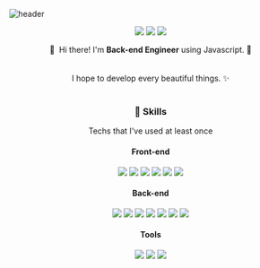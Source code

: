 ![header](https://capsule-render.vercel.app/api?type=waving&color=gradient&height=300&section=header&text=Hyeonjun%20Moon&fontSize=70)

<div align=center>

<p>
  <a href="https://quatohub.github.io/" target="_blank"><img src="https://img.shields.io/badge/Blog-DD0B78?style=flat-square&logo=GitHub%20Sponsors&logoColor=white"/></a>
  <a href="mailto:hyeonjun5256@gmail.com" target="_blank"><img src="https://img.shields.io/badge/hyeonjun5256@gmail.com-EA4335?style=flat-square&logo=Gmail&logoColor=white"/></a>
  <a href="https://www.linkedin.com/in/hyeonjun-moon-19777b218/" target="_blank"><img src="https://img.shields.io/badge/HyeonjunMoon-0A66C2?style=flat-square&logo=Linkedin&logoColor=white"/></a>
</p>

<p>
  👋&nbsp; Hi there! I'm <b>Back-end Engineer</b> using Javascript. 🚀<br/>
  <br/><br/>
  I hope to develop every beautiful things. ✨ <br/><br/>
</p>

### 🌈 Skills

Techs that I've used at least once

#### Front-end

<p>
  <img src="https://img.shields.io/badge/HTML-E34F26?style=flat-square&logo=html5&logoColor=white"/>
  <img src="https://img.shields.io/badge/CSS-1572B6?style=flat-square&logo=css3&logoColor=white"/>
  <img src="https://img.shields.io/badge/Javascript-F36D00?style=flat-square&logo=JavaScript&logoColor=white"/>
  <img src="https://img.shields.io/badge/React-0088CC?style=flat-square&logo=react&logoColor=white"/>
  <img src="https://img.shields.io/badge/Styled Components-DB7093?style=flat-square&logo=styled-components&logoColor=white"/>
  <img src="https://img.shields.io/badge/Redux-764ABC?style=flat-square&logo=Redux&logoColor=white"/>
</p>

#### Back-end

<p>
  <img src="https://img.shields.io/badge/Node.js-339933?style=flat-square&logo=node.js&logoColor=white"/>
  <img src="https://img.shields.io/badge/Express.js-000000?style=flat-square&logo=express&logoColor=white"/>
  <img src="https://img.shields.io/badge/Sequelize-52B0E7?style=flat-square&logo=Sequelize&logoColor=white"/>
  <img src="https://img.shields.io/badge/MySQL-4479A1?style=flat-square&logo=mysql&logoColor=white"/>
  <img src="https://img.shields.io/badge/AWS%20-232F3E?style=flat-square&logo=Amazon AWS&logoColor=white"/>
  <img src="https://img.shields.io/badge/JWT-000000?style=flat-square&logo=json web tokens&logoColor=white"/>
  <img src="https://img.shields.io/badge/MongoDB-47A248?style=flat-square&logo=MongoDB&logoColor=white"/>
</p>


  
#### Tools

<p>
  <img src="https://img.shields.io/badge/Git-F05032?style=flat-square&logo=Git&logoColor=white"/>
  <img src="https://img.shields.io/badge/GitHub-181717?style=flat-square&logo=GitHub&logoColor=white"/>
  <img src="https://img.shields.io/badge/Figma-F24E1E?style=flat-square&logo=Figma&logoColor=white"/>
</p>
